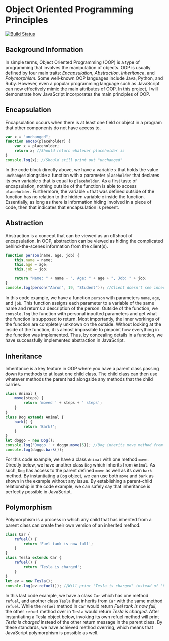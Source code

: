 # Object Oriented Programming Principles
[![Build Status](https://travis-ci.com/aal55/oop-principles.svg?branch=master)](https://travis-ci.com/aal55/oop-principles)
## Background Information
In simple terms, Object Oriented Programming (OOP) is a type of programming that involves the manipulation of objects. OOP is usually defined by four main traits: *Encapsulation*, *Abstraction*, *Inheritance*, and *Polymorphism*. Some well-known OOP languages include Java, Python, and Ruby. However, even a popular programming language such as JavaScript can now effectively mimic the main attributes of OOP. In this project, I will demonstrate how JavaScript incorporates the main principles of OOP.
## Encapsulation
Encapsulation occurs when there is at least one field or object in a program that other components do not have access to.
```javascript
var x = "unchanged";
function encap(placeholder) {
    var x = placeholder;
    return x; //Should return whatever placeholder is
}
console.log(x); //Should still print out "unchanged"
```
In the code block directly above, we have a variable `x` that holds the value `unchanged` alongside a function with a parameter `placeholder` that declares its own variable `x` that is equal to `placeholder`. As a first taste of encapsulation, nothing outside of the function is able to access `placeholder`. Furthermore, the variable `x` that was defined outside of the function has no relation to the hidden variable `x` inside the function. Essentially, as long as there is information hiding involved in a piece of code, then that indicates that encapsulation is present.
## Abstraction
Abstraction is a concept that can be viewed as an offshoot of encapsulation. In OOP, abstraction can be viewed as hiding the complicated behind-the-scenes information from the client(s).
```javascript
function person(name, age, job) {
    this.name = name;
    this.age = age;
    this.job = job;

    return "Name: " + name + ", Age: " + age + ", Job: " + job;
}
console.log(person("Aaron", 19, "Student")); //Client doesn't see inner workings
```
In this code example, we have a function `person` with parameters `name`, `age`, and `job`. This function assigns each parameter to a variable of the same name and returns a description of the person. Outside of the function, we `console.log` the function with personal inputted parameters and get what the function is supposed to return. Most importantly, the inner workings of the function are completely unknown on the outside. Without looking at the inside of the function, it is almost impossible to pinpoint how everything in the function was implemented. Thus, by concealing details in a function, we have successfully implemented abstraction in JavaScript.
## Inheritance
Inheritance is a key feature in OOP where you have a parent class passing down its methods to at least one child class. The child class can then use whatever methods the parent had alongside any methods that the child carries.
```javascript
class Animal {
    move(steps) {
        return 'moved ' + steps + ' steps';
    }
}
class Dog extends Animal {
    bark() {
        return 'Bark!';
    }
}
let doggo = new Dog();
console.log('Doggo ' + doggo.move(5)); //Dog inherits move method from the Animal class
console.log(doggo.bark());
```
For this code example, we have a class `Animal` with one method `move`. Directly below, we have another class `Dog` which inherits from `Animal`. As such, `Dog` has access to the parent defined `move` as well as its own `bark` method. By instantiating a `Dog` object, we can use both `move` and `bark` as shown in the example without any issue. By establishing a parent-child relationship in the code example, we can safely say that inheritance is perfectly possible in JavaScript.
## Polymorphism
Polymorphism is a process in which any child that has inherited from a parent class can create their own version of an inherited method.
```JavaScript
class Car {
    refuel() {
        return 'Fuel tank is now full';
    }
}
class Tesla extends Car {
    refuel() {
        return 'Tesla is charged';
    }
}
let ev = new Tesla();
console.log(ev.refuel()); //Will print 'Tesla is charged' instead of 'Fuel tank is now full'
```
In this last code example, we have a class `Car` which has one method `refuel`, and another class `Tesla` that inherits from `Car` with the same method `refuel`. While the `refuel` method in `Car` would return *Fuel tank is now full*, the other `refuel` method over in `Tesla` would return *Tesla is charged*. After instantiating a Tesla object below, invoking its own refuel method will print *Tesla is charged* instead of the other return message in the parent class. By these standards, we have achieved method overring, which means that JavaScript polymorphism is possible as well.
